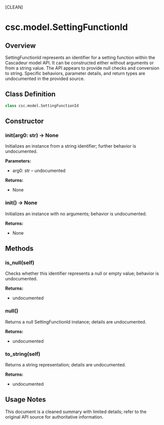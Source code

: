 [CLEAN]

# csc.model.SettingFunctionId

## Overview

SettingFunctionId represents an identifier for a setting function within the Cascadeur model API. It can be constructed either without arguments or from a string value. The API appears to provide null checks and conversion to string. Specific behaviors, parameter details, and return types are undocumented in the provided source.

## Class Definition

```python
class csc.model.SettingFunctionId
```

## Constructor

### __init__(arg0: str) -> None
Initializes an instance from a string identifier; further behavior is undocumented.

**Parameters:**
- arg0: str – undocumented

**Returns:**
- None

### __init__() -> None
Initializes an instance with no arguments; behavior is undocumented.

**Returns:**
- None

## Methods

### is_null(self)
Checks whether this identifier represents a null or empty value; behavior is undocumented.

**Returns:**
- undocumented

### null()
Returns a null SettingFunctionId instance; details are undocumented.

**Returns:**
- undocumented

### to_string(self)
Returns a string representation; details are undocumented.

**Returns:**
- undocumented

## Usage Notes

This document is a cleaned summary with limited details; refer to the original API source for authoritative information.

